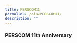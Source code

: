 ```yaml
---
title: PERSCOM11
permalink: /ais/PERSCOM11/
description: ""
---
```

### PERSCOM 11th Anniversary


</center>
